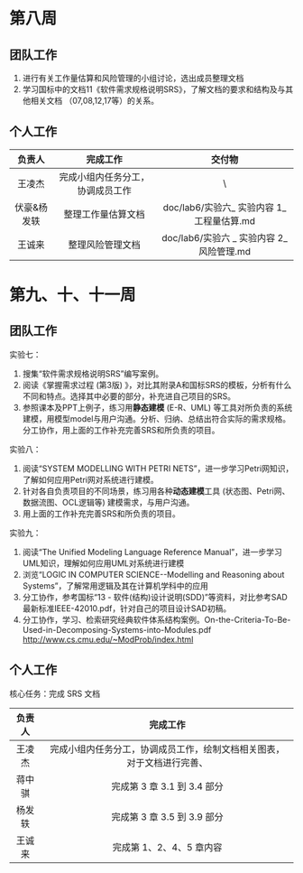# 第八周
## 团队工作
1. 进行有关工作量估算和风险管理的小组讨论，选出成员整理文档
2. 学习国标中的文档11《软件需求规格说明SRS》，了解文档的要求和结构及与其他相关文档 （07,08,12,17等）的关系。

## 个人工作

|  负责人   |       完成工作       |               交付物                |
| :----: | :--------------: | :------------------------------: |
|  王凌杰   | 完成小组内任务分工，协调成员工作 |                \                 |
| 伏豪&杨发轶 |    整理工作量估算文档     | doc/lab6/实验六\_ 实验内容 1\_ 工程量估算.md |
|  王诚来   |     整理风险管理文档     | doc/lab6/实验六 \_ 实验内容 2\_ 风险管理.md |

# 第九、十、十一周
## 团队工作
实验七：
1. 搜集“软件需求规格说明SRS”编写案例。
2. 阅读《掌握需求过程 (第3版) 》，对比其附录A和国标SRS的模板，分析有什么不同和特点。选择其中必要的部分，补充进自己项目的SRS。
3. 参照课本及PPT上例子，练习用**静态建模** (E-R、UML) 等工具对所负责的系统建模，用模型model与用户沟通。分析、归纳、总结出符合实际的需求规格。分工协作，用上面的工作补充完善SRS和所负责的项目。

实验八：
1. 阅读“SYSTEM MODELLING WITH PETRI NETS”，进一步学习Petri网知识，了解如何应用Petri网对系统进行建模。
2. 针对各自负责项目的不同场景，练习用各种**动态建模**工具 (状态图、Petri网、数据流图、OCL逻辑等) 建模需求，与用户沟通。
3. 用上面的工作补充完善SRS和所负责的项目。

实验九：
1. 阅读“The Unified Modeling Language Reference Manual”，进一步学习UML知识，理解如何应用UML对系统进行建模
2. 浏览“LOGIC IN COMPUTER SCIENCE--Modelling and Reasoning about Systems”，了解常用逻辑及其在计算机学科中的应用
3. 分工协作，参考国标“13 - 软件(结构)设计说明(SDD)”等资料，对比参考SAD最新标准IEEE-42010.pdf，针对自己的项目设计SAD初稿。
4. 分工协作，学习、检索研究经典软件体系结构案例。On-the-Criteria-To-Be-Used-in-Decomposing-Systems-into-Modules.pdf http://www.cs.cmu.edu/~ModProb/index.html

## 个人工作
核心任务：完成 SRS 文档

| 负责人 |                完成工作                 |
| :-: | :---------------------------------: |
| 王凌杰 | 完成小组内任务分工，协调成员工作，绘制文档相关图表，对于文档进行完善、 |
| 蒋中骐 |        完成第 3 章 3.1 到 3.4 部分         |
| 杨发轶 |        完成第 3 章 3.5 到 3.9 部分         |
| 王诚来 |           完成第 1、2、4、5 章内容           |

